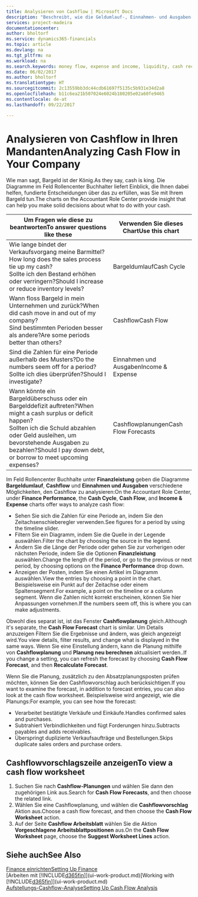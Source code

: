```yaml
---
title: Analysieren von Cashflow | Microsoft Docs
description: "Beschreibt, wie die Geldumlauf-, Einnahmen- und Ausgaben-, Cash Flow- und Cashflow-Prognosediagramme verwendet werden, um vergangene und künftige Bargeldbewegungen im Unternehmen zu analysieren."
services: project-madeira
documentationcenter: 
author: bholtorf
ms.service: dynamics365-financials
ms.topic: article
ms.devlang: na
ms.tgt_pltfrm: na
ms.workload: na
ms.search.keywords: money flow, expense and income, liquidity, cash receipts minus cash payments, Cartera
ms.date: 06/02/2017
ms.author: bholtorf
ms.translationtype: HT
ms.sourcegitcommit: 2c13559bb3dc44cdb61697f5135c5b931e34d2a8
ms.openlocfilehash: b11c6ea21b507024e6024b180205e02a60fe9465
ms.contentlocale: de-at
ms.lasthandoff: 09/22/2017

---
```

# <a name="analyzing-cash-flow-in-your-company"></a><span data-ttu-id="67580-103">Analysieren von Cashflow in Ihren Mandanten</span><span class="sxs-lookup"><span data-stu-id="67580-103">Analyzing Cash Flow in Your Company</span></span>
<span data-ttu-id="67580-104">Wie man sagt, Bargeld ist der König.</span><span class="sxs-lookup"><span data-stu-id="67580-104">As they say, cash is king.</span></span> <span data-ttu-id="67580-105">Die Diagramme im Feld Rollencenter Buchhalter liefert Einblick, die Ihnen dabei helfen, fundierte Entscheidungen über das zu erfüllen, was Sie mit Ihrem Bargeld tun.</span><span class="sxs-lookup"><span data-stu-id="67580-105">The charts on the Accountant Role Center provide insight that can help you make solid decisions about what to do with your cash.</span></span>  

| <span data-ttu-id="67580-106">Um Fragen wie diese zu beantworten</span><span class="sxs-lookup"><span data-stu-id="67580-106">To answer questions like these</span></span> | <span data-ttu-id="67580-107">Verwenden Sie dieses Chart</span><span class="sxs-lookup"><span data-stu-id="67580-107">Use this chart</span></span> |
| --- | --- |
| <span data-ttu-id="67580-108">Wie lange bindet der Verkaufsvorgang meine Barmittel?</span><span class="sxs-lookup"><span data-stu-id="67580-108">How long does the sales process tie up my cash?</span></span></br> <span data-ttu-id="67580-109">Sollte ich den Bestand erhöhen oder verringern?</span><span class="sxs-lookup"><span data-stu-id="67580-109">Should I increase or reduce inventory levels?</span></span> |<span data-ttu-id="67580-110">Bargeldumlauf</span><span class="sxs-lookup"><span data-stu-id="67580-110">Cash Cycle</span></span> |
| <span data-ttu-id="67580-111">Wann floss Bargeld in mein Unternehmen und zurück?</span><span class="sxs-lookup"><span data-stu-id="67580-111">When did cash move in and out of my company?</span></span></br> <span data-ttu-id="67580-112">Sind bestimmten Perioden besser als andere?</span><span class="sxs-lookup"><span data-stu-id="67580-112">Are some periods better than others?</span></span> |<span data-ttu-id="67580-113">Cashflow</span><span class="sxs-lookup"><span data-stu-id="67580-113">Cash Flow</span></span> |
| <span data-ttu-id="67580-114">Sind die Zahlen für eine Periode außerhalb des Musters?</span><span class="sxs-lookup"><span data-stu-id="67580-114">Do the numbers seem off for a period?</span></span></br> <span data-ttu-id="67580-115">Sollte ich dies überprüfen?</span><span class="sxs-lookup"><span data-stu-id="67580-115">Should I investigate?</span></span> |<span data-ttu-id="67580-116">Einnahmen und Ausgaben</span><span class="sxs-lookup"><span data-stu-id="67580-116">Income & Expense</span></span> |
| <span data-ttu-id="67580-117">Wann könnte ein Bargeldüberschuss oder ein Bargelddefizit auftreten?</span><span class="sxs-lookup"><span data-stu-id="67580-117">When might a cash surplus or deficit happen?</span></span></br> <span data-ttu-id="67580-118">Sollten ich die Schuld abzahlen oder Geld ausleihen, um bevorstehende Ausgaben zu bezahlen?</span><span class="sxs-lookup"><span data-stu-id="67580-118">Should I pay down debt, or borrow to meet upcoming expenses?</span></span> |<span data-ttu-id="67580-119">Cashflowplanungen</span><span class="sxs-lookup"><span data-stu-id="67580-119">Cash Flow Forecasts</span></span> |

<span data-ttu-id="67580-120">Im Feld Rollencenter Buchhalte unter **Finanzleistung** geben die Diagramme **Bargeldumlauf**, **Cashflow** und **Einnahmen und Ausgaben** verschiedene Möglichkeiten, den Cashflow zu analysieren:</span><span class="sxs-lookup"><span data-stu-id="67580-120">On the Accountant Role Center, under **Finance Performance**, the **Cash Cycle**, **Cash Flow**, and **Income & Expense** charts offer ways to analyze cash flow:</span></span>  

* <span data-ttu-id="67580-121">Sehen Sie sich die Zahlen für eine Periode an, indem Sie den Zeitachsenschieberegler verwenden.</span><span class="sxs-lookup"><span data-stu-id="67580-121">See figures for a period by using the timeline slider.</span></span>  
* <span data-ttu-id="67580-122">Filtern Sie ein Diagramm, indem Sie die Quelle in der Legende auswählen.</span><span class="sxs-lookup"><span data-stu-id="67580-122">Filter the chart by choosing the source in the legend.</span></span>  
* <span data-ttu-id="67580-123">Ändern Sie die Länge der Periode oder gehen Sie zur vorherigen oder nächsten Periode, indem Sie die Optionen  **Finanzleistung** auswählen.</span><span class="sxs-lookup"><span data-stu-id="67580-123">Change the length of the period, or go to the previous or next period, by choosing options on the **Finance Performance** drop down.</span></span>  
* <span data-ttu-id="67580-124">Anzeigen der Posten, indem Sie einen Artikel im Diagramm auswählen.</span><span class="sxs-lookup"><span data-stu-id="67580-124">View the entries by choosing a point in the chart.</span></span> <span data-ttu-id="67580-125">Beispielsweise ein Punkt auf der Zeitachse oder einem Spaltensegment.</span><span class="sxs-lookup"><span data-stu-id="67580-125">For example, a point on the timeline or a column segment.</span></span> <span data-ttu-id="67580-126">Wenn die Zahlen nicht korrekt erscheinen, können Sie hier Anpassungen vornehmen.</span><span class="sxs-lookup"><span data-stu-id="67580-126">If the numbers seem off, this is where you can make adjustments.</span></span>  

<span data-ttu-id="67580-127">Obwohl dies separat ist, ist das Fenster **Cashflowplanung** gleich.</span><span class="sxs-lookup"><span data-stu-id="67580-127">Although it's separate, the **Cash Flow Forecast** chart is similar.</span></span> <span data-ttu-id="67580-128">Um Details anzuzeigen Filtern Sie die Ergebnisse und ändern, was gleich angezeigt wird.</span><span class="sxs-lookup"><span data-stu-id="67580-128">You view details, filter results, and change what is displayed in the same ways.</span></span> <span data-ttu-id="67580-129">Wenn Sie eine Einstellung ändern, kann die Planung mithilfe von **Cashflowplanung** und **Planung neu berechnen** aktualisiert werden..</span><span class="sxs-lookup"><span data-stu-id="67580-129">If you change a setting, you can refresh the forecast by choosing **Cash Flow Forecast**, and then **Recalculate Forecast**.</span></span>

<span data-ttu-id="67580-130">Wenn Sie die Planung, zusätzlich zu den Absatzplanungsposten prüfen möchten, können Sie den Cashflowvorschlag auch berücksichtigen.</span><span class="sxs-lookup"><span data-stu-id="67580-130">If you want to examine the forecast, in addition to forecast entries, you can also look at the cash flow worksheet.</span></span> <span data-ttu-id="67580-131">Beispielsweise wird angezeigt, wie die Planungs:</span><span class="sxs-lookup"><span data-stu-id="67580-131">For example, you can see how the forecast:</span></span>

* <span data-ttu-id="67580-132">Verarbeitet bestätigte Verkäufe und Einkäufe.</span><span class="sxs-lookup"><span data-stu-id="67580-132">Handles confirmed sales and purchases.</span></span>  
* <span data-ttu-id="67580-133">Subtrahiert Verbindlichkeiten und fügt Forderungen hinzu.</span><span class="sxs-lookup"><span data-stu-id="67580-133">Subtracts payables and adds receivables.</span></span>  
* <span data-ttu-id="67580-134">Überspringt duplizierte Verkaufsaufträge und Bestellungen.</span><span class="sxs-lookup"><span data-stu-id="67580-134">Skips duplicate sales orders and purchase orders.</span></span>  

## <a name="to-view-a-cash-flow-worksheet"></a><span data-ttu-id="67580-135">Cashflowvorschlagszeile anzeigen</span><span class="sxs-lookup"><span data-stu-id="67580-135">To view a cash flow worksheet</span></span>
1. <span data-ttu-id="67580-136">Suchen Sie nach **Cashflow-Planungen** und wählen Sie dann den zugehörigen Link aus.</span><span class="sxs-lookup"><span data-stu-id="67580-136">Search for **Cash Flow Forecasts**, and then choose the related link.</span></span>  
2. <span data-ttu-id="67580-137">Wählen Sie eine Cashflowplanung, und wählen die **Cashflowvorschlag** Aktion aus.</span><span class="sxs-lookup"><span data-stu-id="67580-137">Choose a cash flow forecast, and then choose the **Cash Flow Worksheet** action.</span></span>  
3. <span data-ttu-id="67580-138">Auf der Seite **Cashflow Arbeitsblatt** wählen Sie die Aktion **Vorgeschlagene Arbeitsblattpositionen** aus.</span><span class="sxs-lookup"><span data-stu-id="67580-138">On the **Cash Flow Worksheet** page, choose the **Suggest Worksheet Lines** action.</span></span>  

## <a name="see-also"></a><span data-ttu-id="67580-139">Siehe auch</span><span class="sxs-lookup"><span data-stu-id="67580-139">See Also</span></span>
[<span data-ttu-id="67580-140">Finance einrichten</span><span class="sxs-lookup"><span data-stu-id="67580-140">Setting Up Finance</span></span>](finance-setup-finance.md)  
<span data-ttu-id="67580-141">[Arbeiten mit [!INCLUDE[d365fin](includes/d365fin_md.md)]](ui-work-product.md)</span><span class="sxs-lookup"><span data-stu-id="67580-141">[Working with [!INCLUDE[d365fin](includes/d365fin_md.md)]](ui-work-product.md)</span></span>  
[<span data-ttu-id="67580-142">Aufstellungs-Cashflow-Analyse</span><span class="sxs-lookup"><span data-stu-id="67580-142">Setting Up Cash Flow Analysis</span></span>](finance-setup-cash-flow-analyses.md)  

